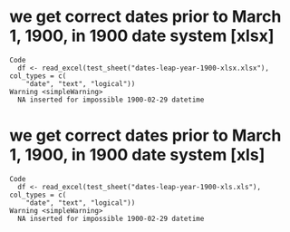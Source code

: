 # we get correct dates prior to March 1, 1900, in 1900 date system [xlsx]

    Code
      df <- read_excel(test_sheet("dates-leap-year-1900-xlsx.xlsx"), col_types = c(
        "date", "text", "logical"))
    Warning <simpleWarning>
      NA inserted for impossible 1900-02-29 datetime

# we get correct dates prior to March 1, 1900, in 1900 date system [xls]

    Code
      df <- read_excel(test_sheet("dates-leap-year-1900-xls.xls"), col_types = c(
        "date", "text", "logical"))
    Warning <simpleWarning>
      NA inserted for impossible 1900-02-29 datetime

